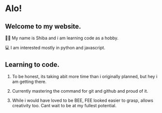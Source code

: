# Alo!

## Welcome to my website.

🧕🏾 My name is Shiba and i am learning code as a hobby.

💻 I am interested mostly in python and javascript.

## Learning to code.

1. To be honest, its taking abit more time than i originally planned, but hey i am getting there.

2. Currently mastering the command for git and github and proud of it.

3. While i would have loved to be BEE, FEE looked easier to grasp, allows creativity too. Cant wait to be at my fullest potential.
